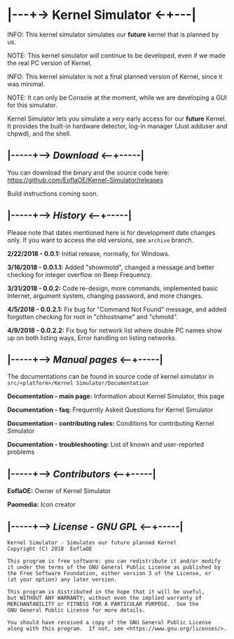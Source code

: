 # |---+-> Kernel Simulator <-+---|

INFO: This kernel simulator simulates our **future** kernel that is planned by us.

NOTE: This kernel simulator _will_ continue to be developed, even if we made the real PC version of Kernel.

INFO: This kernel simulator is not a final planned version of Kernel, since it was minimal.

NOTE: It can only be Console at the moment, while we are developing a GUI for this simulator.

Kernel Simulator lets you simulate a _very_ early access for our **future** Kernel. It provides the built-in hardware
detector, log-in manager (Just adduser and chpwd), and the shell.

## |-----+--> _Download_ <--+-----|

You can download the binary and the source code here: https://github.com/EoflaOE/Kernel-Simulator/releases

Build instructions coming soon.

## |-----+--> _History_ <--+-----|

Please note that dates mentioned here is for development date changes only. If you want to access the old versions, see `archive` branch.

**2/22/2018 - 0.0.1:** Initial release, normally, for Windows.

**3/16/2018 - 0.0.1.1:** Added "showmotd", changed a message and better checking for integer overflow on Beep Frequency.

**3/31/2018 - 0.0.2:** Code re-design, more commands, implemented basic Internet, argument system, changing password, and more changes.

**4/5/2018 - 0.0.2.1:** Fix bug for "Command Not Found" message, and added forgotten checking for root in "chhostname" and "chmotd".

**4/9/2018 - 0.0.2.2:** Fix bug for network list where double PC names show up on both listing ways, Error handling on listing networks.

## |-----+--> _Manual pages_ <--+-----|

The documentations can be found in source code of kernel simulator in `src/<platform>/Kernel Simulator/Documentation`

**Documentation - main page:** Information about Kernel Simulator, this page

**Documentation - faq:** Frequently Asked Questions for Kernel Simulator

**Documentation - contributing rules:** Conditions for contributing Kernel Simulator

**Documentation - troubleshooting:** List of known and user-reported problems

## |-----+--> _Contributors_ <--+-----|

**EoflaOE:** Owner of Kernel Simulator

**Paomedia:** Icon creator

## |-----+--> _License - GNU GPL_ <--+-----|

    Kernel Simulator - Simulates our future planned Kernel
    Copyright (C) 2018  EoflaOE

    This program is free software: you can redistribute it and/or modify
    it under the terms of the GNU General Public License as published by
    the Free Software Foundation, either version 3 of the License, or
    (at your option) any later version.

    This program is distributed in the hope that it will be useful,
    but WITHOUT ANY WARRANTY; without even the implied warranty of
    MERCHANTABILITY or FITNESS FOR A PARTICULAR PURPOSE.  See the
    GNU General Public License for more details.

    You should have received a copy of the GNU General Public License
    along with this program.  If not, see <https://www.gnu.org/licenses/>.

